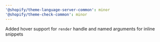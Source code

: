```yaml
---
'@shopify/theme-language-server-common': minor
'@shopify/theme-check-common': minor
---
```


Added hover support for `render` handle and named arguments for inline snippets
